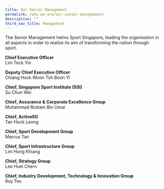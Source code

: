 ```yaml
---
title: Our Senior Management
permalink: /who-we-are/our-senior-management/
description: ""
third_nav_title: Management
---
```


The Senior Management helms Sport Singapore, leading the organisation in all aspects in order to realise its aim of transforming the nation through sport.

**Chief Executive Officer**  
Lim Teck Yin

**Deputy Chief Executive Officer**  
Chiang Hock Woon
Toh Boon Yi

**Chief, Singapore Sport Institute (SSI)**  
Su Chun Wei

**Chief, Assurance & Corporate Excellence Group**  
Muhammad Rostam Bin Umar

**Chief, ActiveSG**  
Tan Hock Leong

**Chief, Sport Development Group**  
Marcus Tan  

**Chief, Sport Infrastructure Group**  
Lim Hong Khiang

**Chief, Strategy Group**  
Lee Huei Chern

**Chief, Industry Development, Technology & Innovation Group**  
Roy Teo